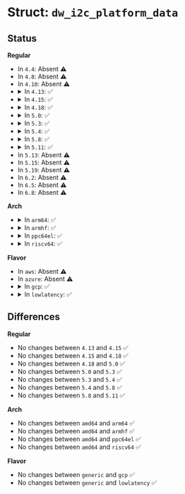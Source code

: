 # Struct: <code>dw_i2c_platform_data</code>

## Status
<b>Regular</b>
<ul>
<li>
In <code>4.4</code>: Absent ⚠️
</li>
<li>
In <code>4.8</code>: Absent ⚠️
</li>
<li>
In <code>4.10</code>: Absent ⚠️
</li>
<li>
<details>
<summary>In <code>4.13</code>: ✅</summary>

```c
struct dw_i2c_platform_data {
    unsigned int i2c_scl_freq;
};
```
</details>
</li>
<li>
<details>
<summary>In <code>4.15</code>: ✅</summary>

```c
struct dw_i2c_platform_data {
    unsigned int i2c_scl_freq;
};
```
</details>
</li>
<li>
<details>
<summary>In <code>4.18</code>: ✅</summary>

```c
struct dw_i2c_platform_data {
    unsigned int i2c_scl_freq;
};
```
</details>
</li>
<li>
<details>
<summary>In <code>5.0</code>: ✅</summary>

```c
struct dw_i2c_platform_data {
    unsigned int i2c_scl_freq;
};
```
</details>
</li>
<li>
<details>
<summary>In <code>5.3</code>: ✅</summary>

```c
struct dw_i2c_platform_data {
    unsigned int i2c_scl_freq;
};
```
</details>
</li>
<li>
<details>
<summary>In <code>5.4</code>: ✅</summary>

```c
struct dw_i2c_platform_data {
    unsigned int i2c_scl_freq;
};
```
</details>
</li>
<li>
<details>
<summary>In <code>5.8</code>: ✅</summary>

```c
struct dw_i2c_platform_data {
    unsigned int i2c_scl_freq;
};
```
</details>
</li>
<li>
<details>
<summary>In <code>5.11</code>: ✅</summary>

```c
struct dw_i2c_platform_data {
    unsigned int i2c_scl_freq;
};
```
</details>
</li>
<li>
In <code>5.13</code>: Absent ⚠️
</li>
<li>
In <code>5.15</code>: Absent ⚠️
</li>
<li>
In <code>5.19</code>: Absent ⚠️
</li>
<li>
In <code>6.2</code>: Absent ⚠️
</li>
<li>
In <code>6.5</code>: Absent ⚠️
</li>
<li>
In <code>6.8</code>: Absent ⚠️
</li>
</ul>
<b>Arch</b>
<ul>
<li>
<details>
<summary>In <code>arm64</code>: ✅</summary>

```c
struct dw_i2c_platform_data {
    unsigned int i2c_scl_freq;
};
```
</details>
</li>
<li>
<details>
<summary>In <code>armhf</code>: ✅</summary>

```c
struct dw_i2c_platform_data {
    unsigned int i2c_scl_freq;
};
```
</details>
</li>
<li>
<details>
<summary>In <code>ppc64el</code>: ✅</summary>

```c
struct dw_i2c_platform_data {
    unsigned int i2c_scl_freq;
};
```
</details>
</li>
<li>
<details>
<summary>In <code>riscv64</code>: ✅</summary>

```c
struct dw_i2c_platform_data {
    unsigned int i2c_scl_freq;
};
```
</details>
</li>
</ul>
<b>Flavor</b>
<ul>
<li>
In <code>aws</code>: Absent ⚠️
</li>
<li>
In <code>azure</code>: Absent ⚠️
</li>
<li>
<details>
<summary>In <code>gcp</code>: ✅</summary>

```c
struct dw_i2c_platform_data {
    unsigned int i2c_scl_freq;
};
```
</details>
</li>
<li>
<details>
<summary>In <code>lowlatency</code>: ✅</summary>

```c
struct dw_i2c_platform_data {
    unsigned int i2c_scl_freq;
};
```
</details>
</li>
</ul>

## Differences
<b>Regular</b>
<ul>
<li>
No changes between <code>4.13</code> and <code>4.15</code> ✅
</li>
<li>
No changes between <code>4.15</code> and <code>4.18</code> ✅
</li>
<li>
No changes between <code>4.18</code> and <code>5.0</code> ✅
</li>
<li>
No changes between <code>5.0</code> and <code>5.3</code> ✅
</li>
<li>
No changes between <code>5.3</code> and <code>5.4</code> ✅
</li>
<li>
No changes between <code>5.4</code> and <code>5.8</code> ✅
</li>
<li>
No changes between <code>5.8</code> and <code>5.11</code> ✅
</li>
</ul>
<b>Arch</b>
<ul>
<li>
No changes between <code>amd64</code> and <code>arm64</code> ✅
</li>
<li>
No changes between <code>amd64</code> and <code>armhf</code> ✅
</li>
<li>
No changes between <code>amd64</code> and <code>ppc64el</code> ✅
</li>
<li>
No changes between <code>amd64</code> and <code>riscv64</code> ✅
</li>
</ul>
<b>Flavor</b>
<ul>
<li>
No changes between <code>generic</code> and <code>gcp</code> ✅
</li>
<li>
No changes between <code>generic</code> and <code>lowlatency</code> ✅
</li>
</ul>
